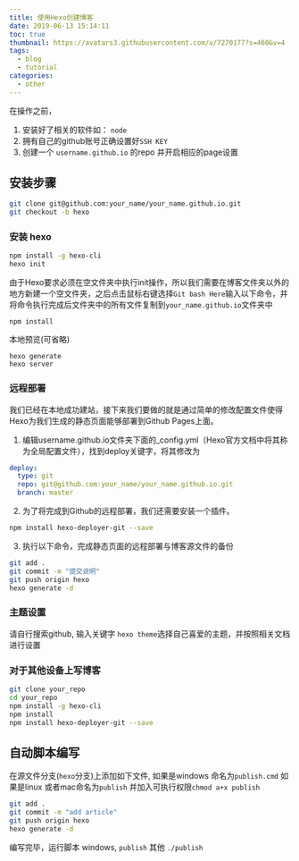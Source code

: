 ```yaml
---
title: 使用Hexo创建博客
date: 2019-06-13 15:14:11
toc: true
thumbnail: https://avatars3.githubusercontent.com/u/7270177?s=460&v=4
tags:
  - blog
  - tutorial
categories:
  - other
---
```


在操作之前，
1. 安装好了相关的软件如： `node`
2. 拥有自己的github账号正确设置好`SSH KEY`
3. 创建一个 `username.github.io` 的repo 并开启相应的page设置

## 安装步骤
```bash
git clone git@github.com:your_name/your_name.github.io.git
git checkout -b hexo
```

### 安装 hexo
```bash
npm install -g hexo-cli
hexo init
```
由于Hexo要求必须在空文件夹中执行init操作，所以我们需要在博客文件夹以外的地方新建一个空文件夹，之后点击鼠标右键选择`Git bash Here`输入以下命令，并将命令执行完成后文件夹中的所有文件复制到`your_name.github.io`文件夹中
```
npm install
```
本地预览(可省略)
```
hexo generate
hexo server
```

### 远程部署
我们已经在本地成功建站，接下来我们要做的就是通过简单的修改配置文件使得Hexo为我们生成的静态页面能够部署到Github Pages上面。

1. 编辑username.github.io文件夹下面的_config.yml（Hexo官方文档中将其称为全局配置文件），找到deploy关键字，将其修改为
```yml
deploy:
  type: git
  repo: git@github.com:your_name/your_name.github.io.git
  branch: master
```
2. 为了将完成到Github的远程部署，我们还需要安装一个插件。
```bash
npm install hexo-deployer-git --save
```
3. 执行以下命令，完成静态页面的远程部署与博客源文件的备份
```bash
git add .
git commit -m "提交说明"
git push origin hexo
hexo generate -d
```
### 主题设置
请自行搜索github, 输入关键字 `hexo theme`选择自己喜爱的主题，并按照相关文档进行设置

### 对于其他设备上写博客

```bash
git clone your_repo
cd your_repo
npm install -g hexo-cli
npm install
npm install hexo-deployer-git --save
```

## 自动脚本编写
在源文件分支(`hexo`分支)上添加如下文件, 如果是windows 命名为`publish.cmd` 如果是linux 或者mac命名为`publish` 并加入可执行权限`chmod a+x publish`
```bash
git add .
git commit -m "add article"
git push origin hexo
hexo generate -d
```
编写完毕，运行脚本 windows,  `publish` 其他 `./publish`